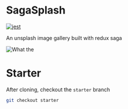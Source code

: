 # SagaSplash

[![jest](https://jestjs.io/img/jest-badge.svg)](https://github.com/facebook/jest)

An unsplash image gallery built with redux saga

![What the](https://i.imgur.com/nR1iw8P.jpg)

# Starter

After cloning, checkout the `starter` branch

```bash
git checkout starter
```
